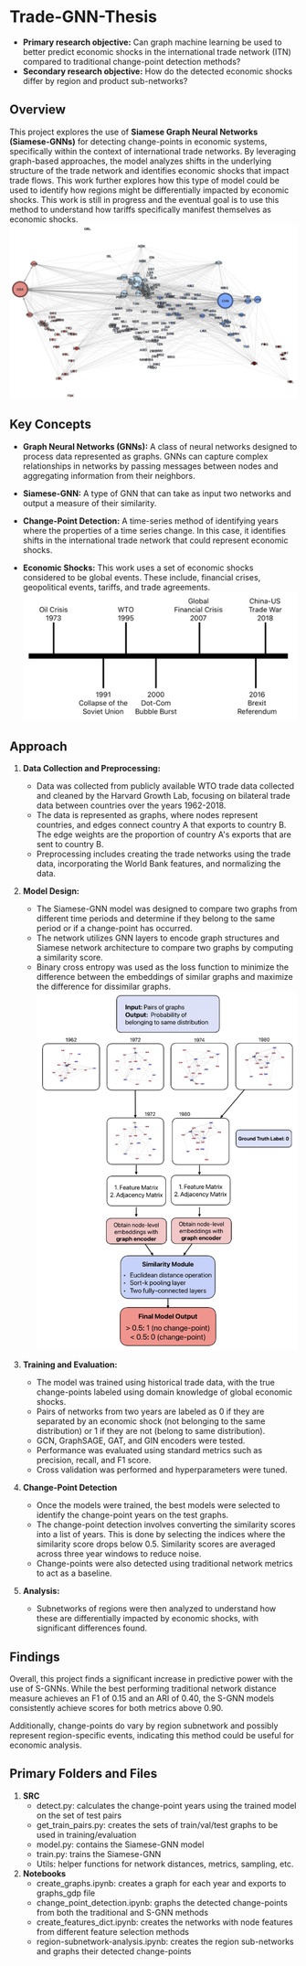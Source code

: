 # Trade-GNN-Thesis
- **Primary research objective:** Can graph machine learning be used to better predict economic shocks in the international trade network (ITN) compared to traditional change-point detection methods?
- **Secondary research objective:** How do the detected economic shocks differ by region and product sub-networks?

## Overview

This project explores the use of **Siamese Graph Neural Networks (Siamese-GNNs)** for detecting change-points in economic systems, specifically within the context of international trade networks. By leveraging graph-based approaches, the model analyzes shifts in the underlying structure of the trade network and identifies economic shocks that impact trade flows. This work further explores how this type of model could be used to identify how regions might be differentially impacted by economic shocks. This work is still in progress and the eventual goal is to use this method to understand how tariffs specifically manifest themselves as economic shocks.
![Trade Network](Images/world_network.png)

## Key Concepts
  
- **Graph Neural Networks (GNNs):** A class of neural networks designed to process data represented as graphs. GNNs can capture complex relationships in networks by passing messages between nodes and aggregating information from their neighbors.

- **Siamese-GNN:** A type of GNN that can take as input two networks and output a measure of their similarity.
  
- **Change-Point Detection:** A time-series method of identifying years where the properties of a time series change. In this case, it identifies shifts in the international trade network that could represent economic shocks.

- **Economic Shocks:** This work uses a set of economic shocks considered to be global events. These include, financial crises, geopolitical events, tariffs, and trade agreements.
![Trade Network](Images/Global_Crises.png)

## Approach

1. **Data Collection and Preprocessing:**
   - Data was collected from publicly available WTO trade data collected and cleaned by the Harvard Growth Lab, focusing on bilateral trade data between countries over the years 1962-2018.
   - The data is represented as graphs, where nodes represent countries, and edges connect country A that exports to country B. The edge weights are the proportion of country A's exports that are sent to country B.
   - Preprocessing includes creating the trade networks using the trade data, incorporating the World Bank features, and normalizing the data.

2. **Model Design:**
   - The Siamese-GNN model was designed to compare two graphs from different time periods and determine if they belong to the same period or if a change-point has occurred.
   - The network utilizes GNN layers to encode graph structures and Siamese network architecture to compare two graphs by computing a similarity score.
   - Binary cross entropy was used as the loss function to minimize the difference between the embeddings of similar graphs and maximize the difference for dissimilar graphs.
   ![Trade Network](Images/model_layers.png)

3. **Training and Evaluation:**
   - The model was trained using historical trade data, with the true change-points labeled using domain knowledge of global economic shocks.
   - Pairs of networks from two years are labeled as 0 if they are separated by an economic shock (not belonging to the same distribution) or 1 if they are not (belong to same distribution).
   - GCN, GraphSAGE, GAT, and GIN encoders were tested.
   - Performance was evaluated using standard metrics such as precision, recall, and F1 score.
   - Cross validation was performed and hyperparameters were tuned.

4. **Change-Point Detection**
   - Once the models were trained, the best models were selected to identify the change-point years on the test graphs.
   - The change-point detection involves converting the similarity scores into a list of years. This is done by selecting the indices where the similarity score drops below 0.5. Similarity scores are averaged across three year windows to reduce noise. 
   - Change-points were also detected using traditional network metrics to act as a baseline.

4. **Analysis:**
   - Subnetworks of regions were then analyzed to understand how these are differentially impacted by economic shocks, with significant differences found.

## Findings
Overall, this project finds a significant increase in predictive power with the use of S-GNNs. While the best performing traditional network distance measure achieves an F1 of 0.15 and an ARI of 0.40, the S-GNN models consistently achieve scores for both metrics above 0.90.

Additionally, change-points do vary by region subnetwork and possibly represent region-specific events, indicating this method could be useful for economic analysis.

## Primary Folders and Files
1. **SRC** 
   - detect.py: calculates the change-point years using the trained model on the set of test pairs
   - get_train_pairs.py: creates the sets of train/val/test graphs to be used in training/evaluation
   - model.py: contains the Siamese-GNN model
   - train.py: trains the Siamese-GNN
   - Utils: helper functions for network distances, metrics, sampling, etc.
2. **Notebooks**
   - create_graphs.ipynb: creates a graph for each year and exports to graphs_gdp file
   - change_point_detection.ipynb: graphs the detected change-points from both the traditional and S-GNN methods
   - create_features_dict.ipynb: creates the networks with node features from different feature selection methods
   - region-subnetwork-analysis.ipynb: creates the region sub-networks and graphs their detected change-points
